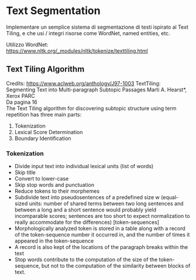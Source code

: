 # Text Segmentation
Implementare un semplice sistema di segmentazione
di testi ispirato al Text Tiling, e che usi / integri risorse
come WordNet, named entities, etc.

Utilizzo WordNet: https://www.nltk.org/_modules/nltk/tokenize/texttiling.html

## Text Tiling Algorithm
Credits: https://www.aclweb.org/anthology/J97-1003
TextTiling: Segmenting Text into
Multi-paragraph Subtopic Passages
Marti A. Hearst*, Xerox PARC  
Da pagina 16  
The Text Tiling algorithm for discovering subtopic structure
using term repetition has three main parts:
1. Tokenization
2. Lexical Score Determination
3. Boundary Identification

### Tokenization
- Divide input text into individual lexical units (list of words)
- Skip title
- Convert to lower-case
- Skip stop words and punctuation
- Reduce tokens to their morphemes
- Subdivide text into pseudosentences of a predefined
 size w (equal-sized units: number of shared terms
between two long sentences and between a long and a short
sentence would probably yield incomparable scores; sentences
are too short to expect normalization to really accommodate
for the differences) [token-sequences]
- Morphologically analyzed token is stored in a table along
with a record of the token-sequence number
it occurred in, and the number of times it appeared in the 
token-sequence
- A record is also kept of the locations of the paragraph
breaks within the text
- Stop words contribute to the computation of the size of
the token-sequence, but not to the computation of
the similarity between blocks of text.
